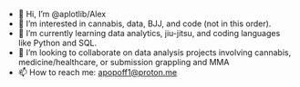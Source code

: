 - 👋 Hi, I’m @aplotlib/Alex
- 👀 I’m interested in cannabis, data, BJJ, and code (not in this order).
- 🌱 I’m currently learning data analytics, jiu-jitsu, and coding languages like Python and SQL.
- 💞️ I’m looking to collaborate on data analysis projects involving cannabis, medicine/healthcare, or submission grappling and MMA
- 📫 How to reach me: apopoff1@proton.me
